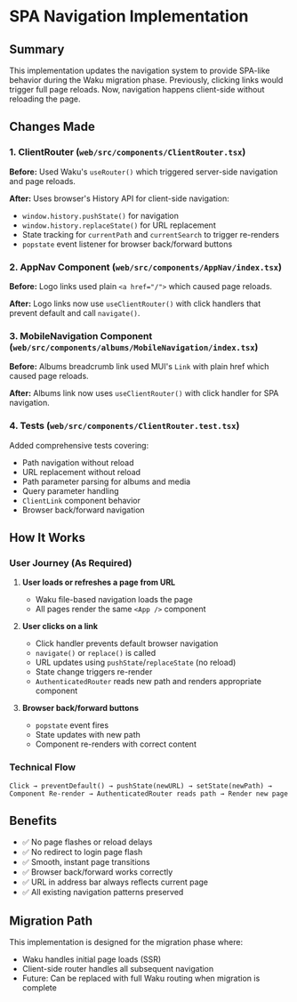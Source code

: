 # SPA Navigation Implementation

## Summary

This implementation updates the navigation system to provide SPA-like behavior during the Waku migration phase. Previously, clicking links would trigger full page reloads. Now, navigation happens client-side without reloading the page.

## Changes Made

### 1. ClientRouter (`web/src/components/ClientRouter.tsx`)

**Before:** Used Waku's `useRouter()` which triggered server-side navigation and page reloads.

**After:** Uses browser's History API for client-side navigation:
- `window.history.pushState()` for navigation
- `window.history.replaceState()` for URL replacement
- State tracking for `currentPath` and `currentSearch` to trigger re-renders
- `popstate` event listener for browser back/forward buttons

### 2. AppNav Component (`web/src/components/AppNav/index.tsx`)

**Before:** Logo links used plain `<a href="/">` which caused page reloads.

**After:** Logo links now use `useClientRouter()` with click handlers that prevent default and call `navigate()`.

### 3. MobileNavigation Component (`web/src/components/albums/MobileNavigation/index.tsx`)

**Before:** Albums breadcrumb link used MUI's `Link` with plain href which caused page reloads.

**After:** Albums link now uses `useClientRouter()` with click handler for SPA navigation.

### 4. Tests (`web/src/components/ClientRouter.test.tsx`)

Added comprehensive tests covering:
- Path navigation without reload
- URL replacement without reload
- Path parameter parsing for albums and media
- Query parameter handling
- `ClientLink` component behavior
- Browser back/forward navigation

## How It Works

### User Journey (As Required)

1. **User loads or refreshes a page from URL**
   - Waku file-based navigation loads the page
   - All pages render the same `<App />` component

2. **User clicks on a link**
   - Click handler prevents default browser navigation
   - `navigate()` or `replace()` is called
   - URL updates using `pushState`/`replaceState` (no reload)
   - State change triggers re-render
   - `AuthenticatedRouter` reads new path and renders appropriate component

3. **Browser back/forward buttons**
   - `popstate` event fires
   - State updates with new path
   - Component re-renders with correct content

### Technical Flow

```
Click → preventDefault() → pushState(newURL) → setState(newPath) → 
Component Re-render → AuthenticatedRouter reads path → Render new page
```

## Benefits

- ✅ No page flashes or reload delays
- ✅ No redirect to login page flash
- ✅ Smooth, instant page transitions
- ✅ Browser back/forward works correctly
- ✅ URL in address bar always reflects current page
- ✅ All existing navigation patterns preserved

## Migration Path

This implementation is designed for the migration phase where:
- Waku handles initial page loads (SSR)
- Client-side router handles all subsequent navigation
- Future: Can be replaced with full Waku routing when migration is complete
